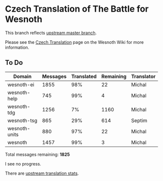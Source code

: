# Czech Translation of The Battle for Wesnoth

This branch reflects [upstream master branch](https://github.com/wesnoth/wesnoth/tree/master).

Please see the [Czech Translation](https://wiki.wesnoth.org/CzechTranslation) page on the Wesnoth Wiki for more information.

## To Do

Domain | Messages | Translated | Remaining | Translator
------ | -------- | ---------- | --------- | ----------
wesnoth-ei | 1855 | 98% | 22 | Michal
wesnoth-help | 745 | 99% | 4 | Michal
wesnoth-tdg | 1256 | 7% | 1160 | Michal
wesnoth-tsg | 865 | 29% | 614 | Septim
wesnoth-units | 880 | 97% | 22 | Michal
wesnoth | 1457 | 99% | 3 | Michal

Total messages remaining: **1825**

I see no progress.

There are [upstream translation stats](https://www.wesnoth.org/gettext/?view=langs&version=master&lang=cs).
